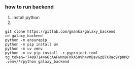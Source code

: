 ### how to run backend

1. install python
2.
```shell
git clone https://gitlab.com/gmanka/galaxy_backend
cd galaxy_backend
python -m ensurepip
python -m pip install uv
python -m uv venv
python -m uv pip install -r pyproject.toml
tg_token='7409714466:AAFwNn9FnkA50Vh4vMBavGzB7XRac9YpKMQ' .venv/*/python galaxy_backend
```

